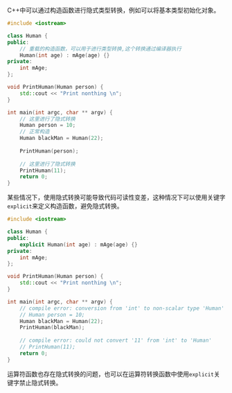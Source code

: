 C++中可以通过构造函数进行隐式类型转换，例如可以将基本类型初始化对象。
```c++
#include <iostream>

class Human {
public:
    // 重载的构造函数，可以用于进行类型转换,这个转换通过编译器执行
    Human(int age) : mAge(age) {}
private:
    int mAge;
};

void PrintHuman(Human person) {
    std::cout << "Print nonthing \n";
}

int main(int argc, char ** argv) {
    // 这里进行了隐式转换
    Human person = 10;
    // 正常构造
    Human blackMan = Human(22);
  
    PrintHuman(person);
  
    // 这里进行了隐式转换
    PrintHuman(11);
    return 0;
}
```
某些情况下，使用隐式转换可能导致代码可读性变差，这种情况下可以使用关键字`explicit`来定义构造函数，避免隐式转换。
```c++
#include <iostream>

class Human {
public:
    explicit Human(int age) : mAge(age) {}
private:
    int mAge;
};

void PrintHuman(Human person) {
    std::cout << "Print nonthing \n";
}

int main(int argc, char ** argv) {
    // compile error: conversion from 'int' to non-scalar type 'Human' requested
    // Human person = 10;
    Human blackMan = Human(22);
    PrintHuman(blackMan);
  
    // compile error: could not convert '11' from 'int' to 'Human'
    // PrintHuman(11);
    return 0;
}
```
运算符函数也存在隐式转换的问题，也可以在运算符转换函数中使用`explicit`关键字禁止隐式转换。
